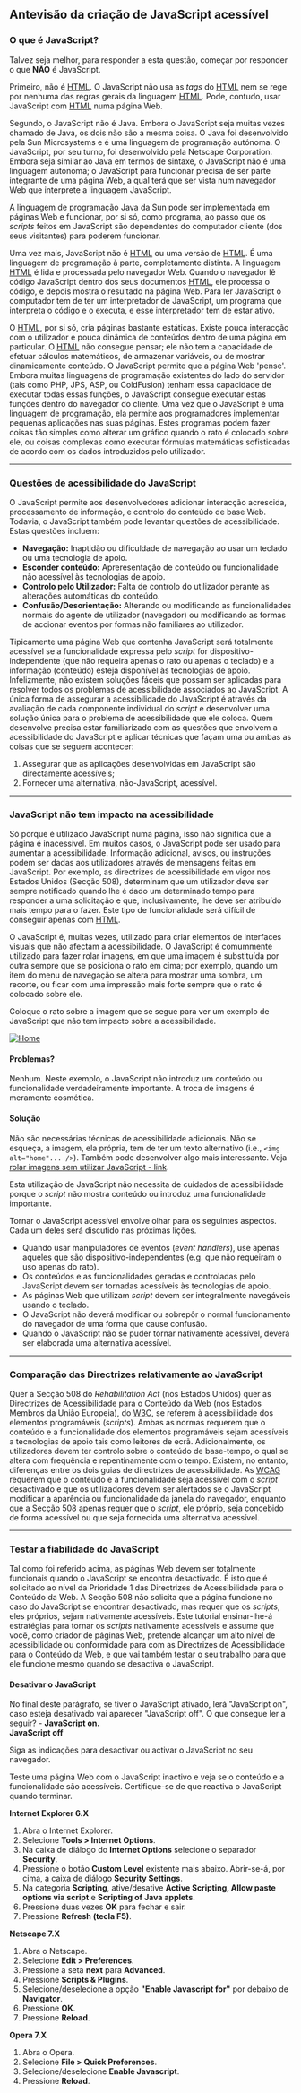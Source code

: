 ## Antevisão da criação de JavaScript acessível

### O que é JavaScript?

Talvez seja melhor, para responder a esta questão, começar por responder o que **NÃO** é JavaScript.

Primeiro, não é [HTML](#). O JavaScript não usa as *tags* do [HTML](#) nem se rege por nenhuma das regras gerais da linguagem [HTML](#). Pode, contudo, usar JavaScript com [HTML](#) numa página Web.

Segundo, o JavaScript não é Java. Embora o JavaScript seja muitas vezes chamado de Java, os dois não são a mesma coisa. O Java foi desenvolvido pela Sun Microsystems e é uma linguagem de programação autónoma. O JavaScript, por seu turno, foi desenvolvido pela Netscape Corporation. Embora seja similar ao Java em termos de sintaxe, o JavaScript não é uma linguagem autónoma; o JavaScript para funcionar precisa de ser parte integrante de uma página Web, a qual terá que ser vista num navegador Web que interprete a linguagem JavaScript.

A linguagem de programação Java da Sun pode ser implementada em páginas Web e funcionar, por si só, como programa, ao passo que os *scripts* feitos em JavaScript são dependentes do computador cliente (dos seus visitantes) para poderem funcionar.

Uma vez mais, JavaScript não é [HTML](#) ou uma versão de [HTML](#). É uma linguagem de programação à parte, completamente distinta. A linguagem [HTML](#) é lida e processada pelo navegador Web. Quando o navegador lê código JavaScript dentro dos seus documentos [HTML](#), ele processa o código, e depois mostra o resultado na página Web. Para ler JavaScript o computador tem de ter um interpretador de JavaScript, um programa que interpreta o código e o executa, e esse interpretador tem de estar ativo.

O [HTML](#), por si só, cria páginas bastante estáticas. Existe pouca interacção com o utilizador e pouca dinâmica de conteúdos dentro de uma página em particular. O [HTML](#) não consegue pensar; ele não tem a capacidade de efetuar cálculos matemáticos, de armazenar variáveis, ou de mostrar dinamicamente conteúdo. O JavaScript permite que a página Web 'pense'. Embora muitas linguagens de programação existentes do lado do servidor (tais como PHP, JPS, ASP, ou ColdFusion) tenham essa capacidade de executar todas essas funções, o JavaScript consegue executar estas funções dentro do navegador do cliente. Uma vez que o JavaScript é uma linguagem de programação, ela permite aos programadores implementar pequenas aplicações nas suas páginas. Estes programas podem fazer coisas tão simples como alterar um gráfico quando o rato é colocado sobre ele, ou coisas complexas como executar fórmulas matemáticas sofisticadas de acordo com os dados introduzidos pelo utilizador.

---

### Questões de acessibilidade do JavaScript

O JavaScript permite aos desenvolvedores adicionar interacção acrescida, processamento de informação, e controlo do conteúdo de base Web. Todavia, o JavaScript também pode levantar questões de acessibilidade. Estas questões incluem:

- **Navegação:** Inaptidão ou dificuldade de navegação ao usar um teclado ou uma tecnologia de apoio.
- **Esconder conteúdo:** Apreresentação de conteúdo ou funcionalidade não acessível às tecnologias de apoio.
- **Controlo pelo Utilizador:** Falta de controlo do utilizador perante as alterações automáticas do conteúdo.
- **Confusão/Desorientação:** Alterando ou modificando as funcionalidades normais do agente de utilizador (navegador) ou modificando as formas de accionar eventos por formas não familiares ao utilizador.

Tipicamente uma página Web que contenha JavaScript será totalmente acessível se a funcionalidade expressa pelo *script* for dispositivo-independente (que não requeira apenas o rato ou apenas o teclado) e a informação (conteúdo) esteja disponível às tecnologias de apoio. Infelizmente, não existem soluções fáceis que possam ser aplicadas para resolver todos os problemas de acessibilidade associados ao JavaScript. A única forma de assegurar a acessibilidade do JavaScript é através da avaliação de cada componente individual do *script* e desenvolver uma solução única para o problema de acessibilidade que ele coloca. Quem desenvolve precisa estar familiarizado com as questões que envolvem a acessibilidade do JavaScript e aplicar técnicas que façam uma ou ambas as coisas que se seguem acontecer:

1. Assegurar que as aplicações desenvolvidas em JavaScript são directamente acessíveis;
2. Fornecer uma alternativa, não-JavaScript, acessível.

---

### JavaScript não tem impacto na acessibilidade

Só porque é utilizado JavaScript numa página, isso não significa que a página é inacessível. Em muitos casos, o JavaScript pode ser usado para aumentar a acessibilidade. Informação adicional, avisos, ou instruções podem ser dadas aos utilizadores através de mensagens feitas em JavaScript. Por exemplo, as directrizes de acessibilidade em vigor nos Estados Unidos (Secção 508), determinam que um utilizador deve ser sempre notificado quando lhe é dado um determinado tempo para responder a uma solicitação e que, inclusivamente, lhe deve ser atribuído mais tempo para o fazer. Este tipo de funcionalidade será difícil de conseguir apenas com [HTML](#).

O JavaScript é, muitas vezes, utilizado para criar elementos de interfaces visuais que não afectam a acessibilidade. O JavaScript é comummente utilizado para fazer rolar imagens, em que uma imagem é substituída por outra sempre que se posiciona o rato em cima; por exemplo, quando um item do menu de navegação se altera para mostrar uma sombra, um recorte, ou ficar com uma impressão mais forte sempre que o rato é colocado sobre ele.

Coloque o rato sobre a imagem que se segue para ver um exemplo de JavaScript que não tem impacto sobre a acessibilidade.

[![Home](https://www.acessibilidade.gov.pt/wp-content/uploads/2020/03/off.gif)](https://www.acessibilidade.gov.pt/wp-content/uploads/2020/03/on.gif)

#### Problemas?

Nenhum. Neste exemplo, o JavaScript não introduz um conteúdo ou funcionalidade verdadeiramente importante. A troca de imagens é meramente cosmética.

#### Solução

Não são necessárias técnicas de acessibilidade adicionais. Não se esqueça, a imagem, ela própria, tem de ter um texto alternativo (i.e., `<img alt="home"... />`). Também pode desenvolver algo mais interessante. Veja [rolar imagens sem utilizar JavaScript - link](http://www.alistapart.com/stories/rollovers/).

Esta utilização de JavaScript não necessita de cuidados de acessibilidade porque o *script* não mostra conteúdo ou introduz uma funcionalidade importante.

Tornar o JavaScript acessível envolve olhar para os seguintes aspectos. Cada um deles será discutido nas próximas lições.

- Quando usar manipuladores de eventos (*event handlers*), use apenas aqueles que são dispositivo-independentes (e.g. que não requeiram o uso apenas do rato).
- Os conteúdos e as funcionalidades geradas e controladas pelo JavaScript devem ser tornadas acessíveis às tecnologias de apoio.
- As páginas Web que utilizam *script* devem ser integralmente navegáveis usando o teclado.
- O JavaScript não deverá modificar ou sobrepôr o normal funcionamento do navegador de uma forma que cause confusão.
- Quando o JavaScript não se puder tornar nativamente acessível, deverá ser elaborada uma alternativa acessível.

---

### Comparação das Directrizes relativamente ao JavaScript

Quer a Secção 508 do *Rehabilitation Act* (nos Estados Unidos) quer as Directrizes de Acessibilidade para o Conteúdo da Web (nos Estados Membros da União Europeia), do [W3C](#), se referem à acessibilidade dos elementos programáveis (*scripts*). Ambas as normas requerem que o conteúdo e a funcionalidade dos elementos programáveis sejam acessíveis a tecnologias de apoio tais como leitores de ecrã. Adicionalmente, os utilizadores devem ter controlo sobre o conteúdo de base-tempo, o qual se altera com frequência e repentinamente com o tempo. Existem, no entanto, diferenças entre os dois guias de directrizes de acessibilidade. As [WCAG](#) requerem que o conteúdo e a funcionalidade seja acessível com o *script* desactivado e que os utilizadores devem ser alertados se o JavaScript modificar a aparência ou funcionalidade da janela do navegador, enquanto que a Secção 508 apenas requer que o *script*, ele próprio, seja concebido de forma acessível ou que seja fornecida uma alternativa acessível.

---

### Testar a fiabilidade do JavaScript

Tal como foi referido acima, as páginas Web devem ser totalmente funcionais quando o JavaScript se encontra desactivado. É isto que é solicitado ao nível da Prioridade 1 das Directrizes de Acessibilidade para o Conteúdo da Web. A Secção 508 não solicita que a página funcione no caso do JavaScript se encontrar desactivado, mas requer que os *scripts*, eles próprios, sejam nativamente acessíveis. Este tutorial ensinar-lhe-á estratégias para tornar os *scripts* nativamente acessíveis e assume que você, como criador de páginas Web, pretende alcançar um alto nível de acessibilidade ou conformidade para com as Directrizes de Acessibilidade para o Conteúdo da Web, e que vai também testar o seu trabalho para que ele funcione mesmo quando se desactiva o JavaScript.

#### Desativar o JavaScript

No final deste parágrafo, se tiver o JavaScript ativado, lerá "JavaScript on", caso esteja desativado vai aparecer "JavaScript off". O que consegue ler a seguir? - **JavaScript on.**  
<noscript>**JavaScript off**</noscript>

Siga as indicações para desactivar ou activar o JavaScript no seu navegador.

Teste uma página Web com o JavaScript inactivo e veja se o conteúdo e a funcionalidade são acessíveis. Certifique-se de que reactiva o JavaScript quando terminar.

**Internet Explorer 6.X**

1. Abra o Internet Explorer.
2. Selecione **Tools > Internet Options**.
3. Na caixa de diálogo do **Internet Options** selecione o separador **Security**.
4. Pressione o botão **Custom Level** existente mais abaixo. Abrir-se-á, por cima, a caixa de diálogo **Security Settings**.
5. Na categoria **Scripting**, ative/desative **Active Scripting, Allow paste options via script** e **Scripting of Java applets**.
6. Pressione duas vezes **OK** para fechar e sair.
7. Pressione **Refresh (tecla F5)**.

**Netscape 7.X**

1. Abra o Netscape.
2. Selecione **Edit > Preferences**.
3. Pressione a seta **next** para **Advanced**.
4. Pressione **Scripts & Plugins**.
5. Selecione/deselecione a opção **"Enable Javascript for"** por debaixo de **Navigator**.
6. Pressione **OK**.
7. Pressione **Reload**.

**Opera 7.X**

1. Abra o Opera.
2. Selecione **File > Quick Preferences**.
3. Selecione/deselecione **Enable Javascript**.
4. Pressione **Reload**.